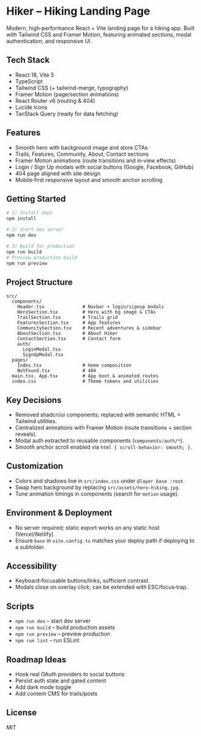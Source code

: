 # Hiker – Hiking Landing Page

Modern, high‑performance React + Vite landing page for a hiking app. Built with Tailwind CSS and Framer Motion, featuring animated sections, modal authentication, and responsive UI.

## Tech Stack
- React 18, Vite 5
- TypeScript
- Tailwind CSS (+ tailwind-merge, typography)
- Framer Motion (page/section animations)
- React Router v6 (routing & 404)
- Lucide Icons
- TanStack Query (ready for data fetching)

## Features
- Smooth hero with background image and store CTAs
- Trails, Features, Community, About, Contact sections
- Framer Motion animations (route transitions and in‑view effects)
- Login / Sign Up modals with social buttons (Google, Facebook, GitHub)
- 404 page aligned with site design
- Mobile‑first responsive layout and smooth anchor scrolling

## Getting Started
```bash
# 1) Install deps
npm install

# 2) Start dev server
npm run dev

# 3) Build for production
npm run build
# Preview production build
npm run preview
```

## Project Structure
```
src/
  components/
    Header.tsx              # Navbar + login/signup modals
    HeroSection.tsx         # Hero with bg image & CTAs
    TrailSection.tsx        # Trails grid
    FeaturesSection.tsx     # App features
    CommunitySection.tsx    # Recent adventures & sidebar
    AboutSection.tsx        # About Hiker
    ContactSection.tsx      # Contact form
    auth/
      LoginModal.tsx
      SignUpModal.tsx
  pages/
    Index.tsx               # Home composition
    NotFound.tsx            # 404
  main.tsx, App.tsx         # App boot & animated routes
  index.css                 # Theme tokens and utilities
```

## Key Decisions
- Removed shadcn/ui components; replaced with semantic HTML + Tailwind utilities.
- Centralized animations with Framer Motion (route transitions + section reveals).
- Modal auth extracted to reusable components (`components/auth/*`).
- Smooth anchor scroll enabled via `html { scroll-behavior: smooth; }`.

## Customization
- Colors and shadows live in `src/index.css` under `@layer base :root`.
- Swap hero background by replacing `src/assets/hero-hiking.jpg`.
- Tune animation timings in components (search for `motion` usage).

## Environment & Deployment
- No server required; static export works on any static host (Vercel/Netlify).
- Ensure `base` in `vite.config.ts` matches your deploy path if deploying to a subfolder.

## Accessibility
- Keyboard‑focusable buttons/links, sufficient contrast.
- Modals close on overlay click; can be extended with ESC/focus‑trap.

## Scripts
- `npm run dev` – start dev server
- `npm run build` – build production assets
- `npm run preview` – preview production
- `npm run lint` – run ESLint

## Roadmap Ideas
- Hook real OAuth providers to social buttons
- Persist auth state and gated content
- Add dark mode toggle
- Add content CMS for trails/posts

## License
MIT
